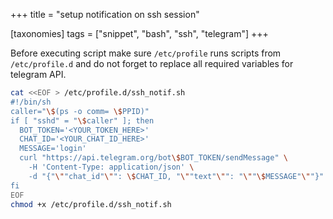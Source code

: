 +++
title = "setup notification on ssh session"

[taxonomies]
tags = ["snippet", "bash", "ssh", "telegram"]
+++

Before executing script make sure `/etc/profile` runs scripts from `/etc/profile.d` and
do not forget to replace all required variables for telegram API.
```bash
cat <<EOF > /etc/profile.d/ssh_notif.sh
#!/bin/sh
caller="\$(ps -o comm= \$PPID)"
if [ "sshd" = "\$caller" ]; then
  BOT_TOKEN='<YOUR_TOKEN_HERE>'
  CHAT_ID='<YOUR_CHAT_ID_HERE>'
  MESSAGE='login'
  curl "https://api.telegram.org/bot\$BOT_TOKEN/sendMessage" \
    -H 'Content-Type: application/json' \
    -d "{"\""chat_id"\"": \$CHAT_ID, "\""text"\"": "\""\$MESSAGE"\""}" &> /dev/null &
fi
EOF
chmod +x /etc/profile.d/ssh_notif.sh
```
